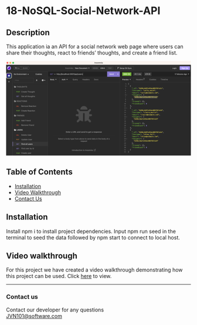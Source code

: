 # 18-NoSQL-Social-Network-API

## Description
This application ia an API for a social network web page where users can share their thoughts, react to friends’ thoughts, and create a friend list.

![Image](/Image/insomnia.png) 

## Table of Contents 

* [Installation](#installation)
* [Video Walkthrough](#video-walkthrough)
* [Contact Us](#contact-us)

## Installation
Install npm i to install project dependencies. Input npm run seed in the terminal to seed the data followed by npm start to connect to local host.

## Video walkthrough

For this project we have created a video walkthrough demonstrating how this project can be used. Click [here](https://drive.google.com/file/d/1d4fL8ItIZy8871NP5jqNp95buGmeHP-K/view) to view.

***
### Contact us
Contact our developer for any questions <br />
<JVN101@software.com>
